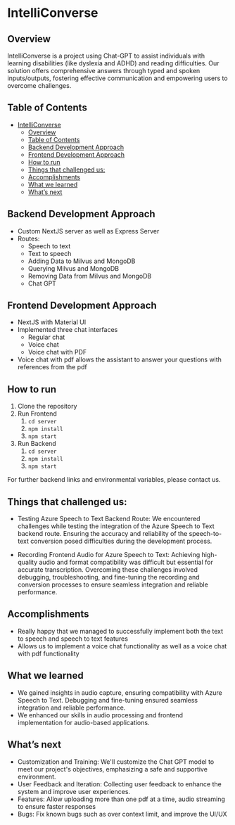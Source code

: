 # IntelliConverse




## Overview

IntelliConverse is a project using Chat-GPT to assist individuals with learning disabilities (like dyslexia and ADHD) and reading difficulties. Our solution offers comprehensive answers through typed and spoken inputs/outputs, fostering effective communication and empowering users to overcome challenges.

## Table of Contents
- [IntelliConverse](#intelliconverse)
	- [Overview](#overview)
	- [Table of Contents](#table-of-contents)
	- [Backend Development Approach](#backend-development-approach)
	- [Frontend Development Approach](#frontend-development-approach)
	- [How to run](#how-to-run)
	- [Things that challenged us:](#things-that-challenged-us)
	- [Accomplishments](#accomplishments)
	- [What we learned](#what-we-learned)
	- [What’s next](#whats-next)

## Backend Development Approach
 - Custom NextJS server as well as Express Server
 - Routes:
   - Speech to text
   - Text to speech
   - Adding Data to Milvus and MongoDB
   - Querying Milvus and MongoDB
   - Removing Data from Milvus and MongoDB
   - Chat GPT


## Frontend Development Approach
 - NextJS with Material UI
 - Implemented three chat interfaces
   - Regular chat
   - Voice chat
   - Voice chat with PDF
 - Voice chat with pdf allows the assistant to answer your questions with references from the pdf


## How to run

1. Clone the repository
2. Run Frontend
   1. `cd server`
   2. `npm install`
   3. `npm start`
3. Run Backend
   1. `cd server`
   2. `npm install`
   3. `npm start`

For further backend links and environmental variables, please contact us.

## Things that challenged us:
-	Testing Azure Speech to Text Backend Route: We encountered challenges while testing the integration of the Azure Speech to Text backend route. Ensuring the accuracy and reliability of the speech-to-text conversion posed difficulties during the development process.

-	Recording Frontend Audio for Azure Speech to Text: Achieving high-quality audio and format compatibility was difficult but essential for accurate transcription. Overcoming these challenges involved debugging, troubleshooting, and fine-tuning the recording and conversion processes to ensure seamless integration and reliable performance.

## Accomplishments
 - Really happy that we managed to successfully implement both the text to speech and speech to text features
 - Allows us to implement a voice chat functionality as well as a voice chat with pdf functionality

## What we learned
 - We gained insights in audio capture, ensuring compatibility with Azure Speech to Text. Debugging and fine-tuning ensured seamless integration and reliable performance. 
 - We enhanced our skills in audio processing and frontend implementation for audio-based applications.

## What’s next
- Customization and Training: We'll customize the Chat GPT model to meet our project's objectives, emphasizing a safe and supportive environment.
- User Feedback and Iteration: Collecting user feedback to enhance the system and improve user experiences.
- Features: Allow uploading more than one pdf at a time, audio streaming to ensure faster responses
- Bugs: Fix known bugs such as over context limit, and improve the UI/UX
